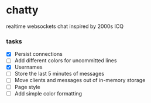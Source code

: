 # chatty
realtime websockets chat inspired by 2000s ICQ

### tasks

- [x] Persist connections
- [ ] Add different colors for uncommitted lines
- [x] Usernames
- [ ] Store the last 5 minutes of messages
- [ ] Move clients and messages out of in-memory storage
- [ ] Page style
- [ ] Add simple color formatting 